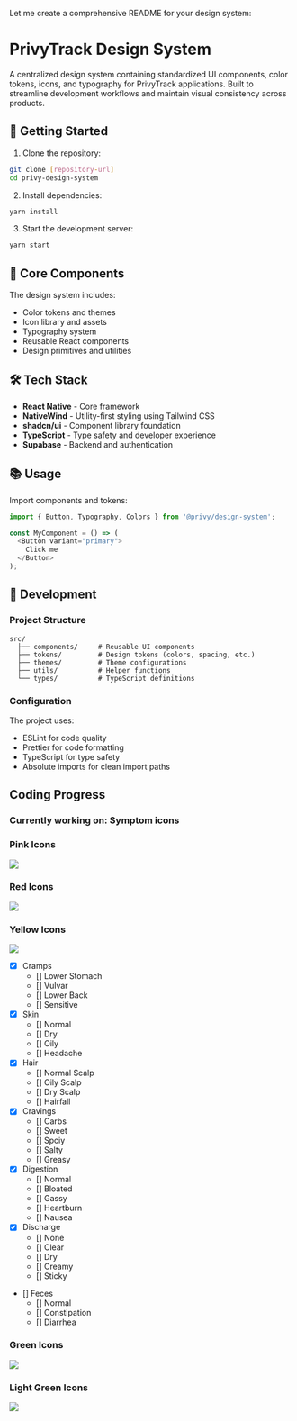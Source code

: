 Let me create a comprehensive README for your design system:

# PrivyTrack Design System

A centralized design system containing standardized UI components, color tokens, icons, and typography for PrivyTrack applications. Built to streamline development workflows and maintain visual consistency across products.

## 🚀 Getting Started

1. Clone the repository:
```bash
git clone [repository-url]
cd privy-design-system
```

2. Install dependencies:
```bash
yarn install
```

3. Start the development server:
```bash
yarn start
```

## 🧱 Core Components

The design system includes:
- Color tokens and themes
- Icon library and assets
- Typography system
- Reusable React components
- Design primitives and utilities

## 🛠️ Tech Stack

- **React Native** - Core framework
- **NativeWind** - Utility-first styling using Tailwind CSS
- **shadcn/ui** - Component library foundation
- **TypeScript** - Type safety and developer experience
- **Supabase** - Backend and authentication

## 📚 Usage

Import components and tokens:
```typescript
import { Button, Typography, Colors } from '@privy/design-system';

const MyComponent = () => (
  <Button variant="primary">
    Click me
  </Button>
);
```

## 🔧 Development

### Project Structure
```
src/
  ├── components/     # Reusable UI components
  ├── tokens/         # Design tokens (colors, spacing, etc.)
  ├── themes/         # Theme configurations
  ├── utils/          # Helper functions
  └── types/          # TypeScript definitions
```

### Configuration

The project uses:
- ESLint for code quality
- Prettier for code formatting
- TypeScript for type safety
- Absolute imports for clean import paths


## Coding Progress

### Currently working on: Symptom icons

### Pink Icons
![](https://geps.dev/progress/100?dangerColor=EDC9BD&warningColor=EDC9BD&successColor=EDC9BD)

### Red Icons
![](https://geps.dev/progress/100?dangerColor=F18769&warningColor=F18769&successColor=F18769)

### Yellow Icons
![](https://geps.dev/progress/9?dangerColor=F4BB79&warningColor=F4BB79&successColor=F4BB79)

- [x] Cramps
    - [] Lower Stomach
    - [] Vulvar
    - [] Lower Back
    - [] Sensitive
- [x] Skin
    - [] Normal
    - [] Dry
    - [] Oily
    - [] Headache
- [x] Hair
    - [] Normal Scalp
    - [] Oily Scalp
    - [] Dry Scalp
    - [] Hairfall
- [x] Cravings
    - [] Carbs
    - [] Sweet
    - [] Spciy
    - [] Salty
    - [] Greasy
- [x] Digestion
    - [] Normal
    - [] Bloated
    - [] Gassy
    - [] Heartburn
    - [] Nausea
- [x] Discharge
    - [] None
    - [] Clear
    - [] Dry
    - [] Creamy
    - [] Sticky
- [] Feces
    - [] Normal
    - [] Constipation
    - [] Diarrhea

### Green Icons
![](https://geps.dev/progress/0?dangerColor=649182&warningColor=649182&successColor=649182)

### Light Green Icons
![](https://geps.dev/progress/0?dangerColor=A7C5B7&warningColor=A7C5B7&successColor=A7C5B7)
